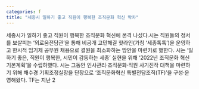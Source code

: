 ```yaml
---
categories: f
title: "세종시 일하기 좋고 직원이 행복한 조직문화 혁신 박차"
---
```

세종시가 일하기 좋고 직원이 행복한 조직문화 혁신에 본격 나섰다.시는 직원들의 정서를 보살피는 ‘외로움전담관’을 통해 비공개 고민해결 핫라인(가칭 ‘세종톡톡’)을 운영하고 한시적 임기제 공무원 채용으로 결원을 최소화하는 방안을 마련키로 했한다. 시는 ‘일하기 좋은, 직원이 행복한, 시민이 감동하는 세종’ 실현을 위해 ‘2022년 조직문화 혁신 기본계획’을 수립하했다. 시는 그동안 인사관리·조직문화·직원 사기진작 대책을 마련하기 위해 채수경 기획조정실장을 단장으로 ‘조직문화혁신 특별전담조직(TF)’을 구성·운영해왔다. TF는 지난 2